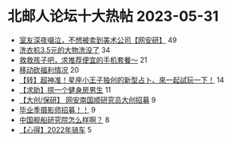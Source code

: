 # 北邮人论坛十大热帖 2023-05-31

- [室友深夜啜泣，不想被卖到美术公司【网安研】](https://bbs.byr.cn/article/AimBUPT/107372) 49
- [洗衣机3.5元的大物洗没了](https://bbs.byr.cn/article/Picture/3342106) 34
- [救救孩子吧，求推荐便宜的手机套餐～](https://bbs.byr.cn/article/Talking/6390067) 21
- [移动砍福利情况](https://bbs.byr.cn/article/Job/2191854) 20
- [【转】超神准！星座小王子独创的新型占卜、來一起試玩一下！](https://bbs.byr.cn/article/Constellations/326533) 14
- [【求助】捞一个健身房男生](https://bbs.byr.cn/article/Feeling/3200235) 11
- [【大创/保研】 网安南国顺研究员大创招募](https://bbs.byr.cn/article/AimGraduate/1224592) 9
- [毕业季摄影师招募！！](https://bbs.byr.cn/article/Photo/275599) 9
- [中国舰船研究院怎么样啊？](https://bbs.byr.cn/article/WorkLife/1200229) 8
- [【心得】2022年骑车](https://bbs.byr.cn/article/Cycling/174090) 5


